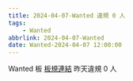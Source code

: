 ```yaml
---
title: 2024-04-07-Wanted 違規 0 人
tags:
    - Wanted
abbrlink: 2024-04-07-Wanted
date: Wanted-2024-04-07 12:00:00
---
```

Wanted 板 [板規連結](https://www.ptt.cc/bbs/Wanted/M.1608829773.A.D3B.html)
昨天違規 0 人
